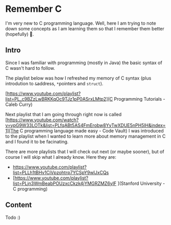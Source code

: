 # Remember C

I'm very new to C programming language. Well, here I am trying to note down some concepts as I am learning them so that I remember them better (hopefully) :thinking:.


## Intro

Since I was familiar with programming (mostly in Java) the basic syntax of C wasn't hard to follow.

The playlist below was how I refreshed my memory of C syntax (plus introdution to `&`address, `*`pointers and `struct`).

[https://www.youtube.com/playlist?list=PL_c9BZzLwBRKKqOc9TJz1pP0ASrxLMtp2](C Programming Tutorials - Caleb Curry)

Next playlist that I am going through right now is called [https://www.youtube.com/watch?v=ypG9W33LOTk&list=PLfqABt5AS4FmErobw8YyTwXDUE5nPH5lH&index=1](The C programming language made easy - Code Vault)
I was introduced to the playlist when I wanted to learn more about memory management in C and I found it to be facinating.

There are more playlists that I will check out next (or maybe sooner), but of course I will skip what I already know. Here they are:

- https://www.youtube.com/playlist?list=PLLh1tBHv1CiVpzohtrp7YCSpY9wlJxCQs
- [https://www.youtube.com/playlist?list=PLjn3WmBeabPOUzxcCkzk4jYMGRZMZ6ylF ](Stanford University - C programming)


## Content

Todo :)





